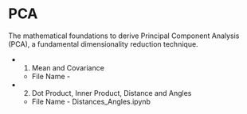 # PCA
The mathematical foundations to derive Principal Component Analysis (PCA), a fundamental dimensionality reduction technique.
- 1) Mean and Covariance
  - File Name - 
- 2) Dot Product, Inner Product, Distance and Angles
  - File Name - Distances_Angles.ipynb
